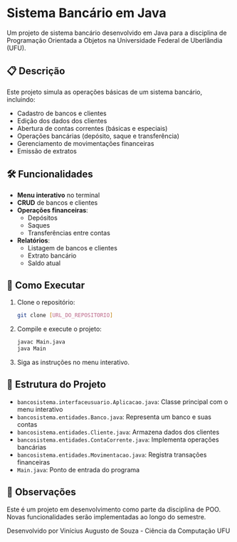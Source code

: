 # Sistema Bancário em Java

Um projeto de sistema bancário desenvolvido em Java para a disciplina de Programação Orientada a Objetos na Universidade Federal de Uberlândia (UFU).

## 📋 Descrição

Este projeto simula as operações básicas de um sistema bancário, incluindo:
- Cadastro de bancos e clientes
- Edição dos dados dos clientes
- Abertura de contas correntes (básicas e especiais)
- Operações bancárias (depósito, saque e transferência)
- Gerenciamento de movimentações financeiras
- Emissão de extratos

## 🛠️ Funcionalidades

- **Menu interativo** no terminal
- **CRUD** de bancos e clientes
- **Operações financeiras**:
    - Depósitos
    - Saques
    - Transferências entre contas
- **Relatórios**:
    - Listagem de bancos e clientes
    - Extrato bancário
    - Saldo atual

## 🚀 Como Executar

1. Clone o repositório:
   ```bash
   git clone [URL_DO_REPOSITORIO]
   ```

2. Compile e execute o projeto:
   ```bash
   javac Main.java
   java Main
   ```

3. Siga as instruções no menu interativo.

## 📂 Estrutura do Projeto

- `bancosistema.interfaceusuario.Aplicacao.java`: Classe principal com o menu interativo
- `bancosistema.entidades.Banco.java`: Representa um banco e suas contas
- `bancosistema.entidades.Cliente.java`: Armazena dados dos clientes
- `bancosistema.entidades.ContaCorrente.java`: Implementa operações bancárias
- `bancosistema.entidades.Movimentacao.java`: Registra transações financeiras
- `Main.java`: Ponto de entrada do programa

## 📝 Observações

Este é um projeto em desenvolvimento como parte da disciplina de POO. Novas funcionalidades serão implementadas ao longo do semestre.

Desenvolvido por Vinícius Augusto de Souza - Ciência da Computação UFU
